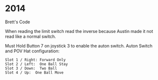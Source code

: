 2014
====

Brett's Code

When reading the limit switch read the inverse because Austin made it not read like a normal switch.

Must Hold Button 7 on joystick 3 to enable the auton switch.
Auton Switch and POV Hat configuration:

    Slot 1 / Right: Forward Only
    Slot 2 / Left:  One Ball Stay
    Slot 3 / Down:  Two Ball
    Slot 4 / Up:  One Ball Move
